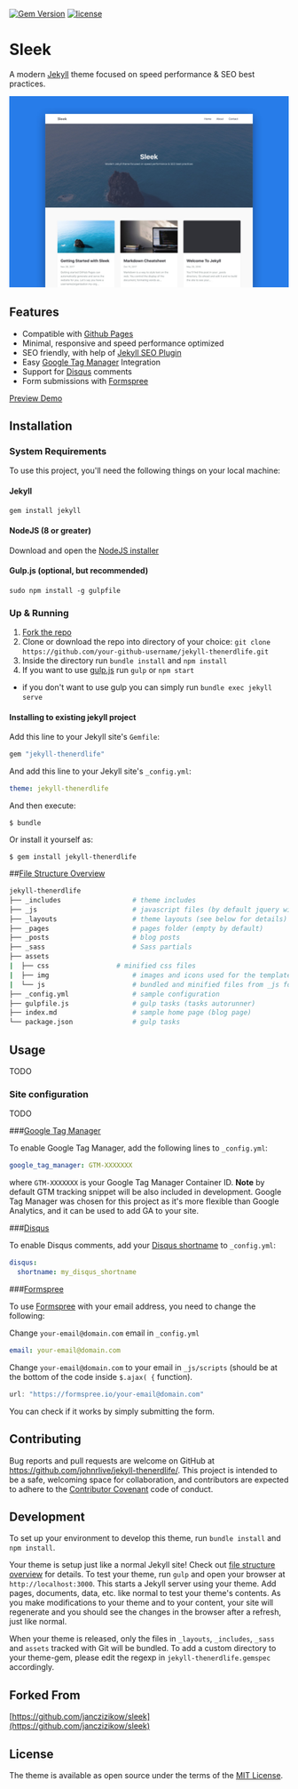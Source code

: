 [![Gem Version](https://badge.fury.io/rb/jekyll-thenerdlife.svg)](https://badge.fury.io/rb/jekyll-thenerdlife)
[![license](https://img.shields.io/github/license/mashape/apistatus.svg)](https://github.com/johnrlive/jekyll-thenerdlife)
# Sleek

A modern [Jekyll](https://jekyllrb.com/) theme focused on speed performance & SEO best practices.

![Jekyll TheNerdLife Theme](./sleek.jpg)

## Features

* Compatible with [Github Pages](https://pages.github.com/)
* Minimal, responsive and speed performance optimized
* SEO friendly, with help of [Jekyll SEO Plugin](https://github.com/jekyll/jekyll-seo-tag)
* Easy [Google Tag Manager](https://tagmanager.google.com/) Integration
* Support for [Disqus](https://disqus.com/) comments
* Form submissions with [Formspree](#formspree)

[Preview Demo](https://jekyll-thenerdlife.netlify.com/)

## Installation

### System Requirements

To use this project, you'll need the following things on your local machine:

#### Jekyll

```shell
gem install jekyll
```

#### NodeJS (8 or greater)

Download and open the [NodeJS installer](https://nodejs.org/en/)

#### Gulp.js (optional, but recommended)

```shell
sudo npm install -g gulpfile
```

### Up & Running

1. [Fork the repo](https://github.com/johnrlive/jekyll-thenerdlife/fork)
2. Clone or download the repo into directory of your choice: `git clone https://github.com/your-github-username/jekyll-thenerdlife.git`
3. Inside the directory run `bundle install` and `npm install`
4. If you want to use [gulp.js](https://gulpjs.com/) run `gulp` or `npm start`
  * if you don't want to use gulp you can simply run `bundle exec jekyll serve`

#### Installing to existing jekyll project

Add this line to your Jekyll site's `Gemfile`:

```ruby
gem "jekyll-thenerdlife"
```

And add this line to your Jekyll site's `_config.yml`:

```yaml
theme: jekyll-thenerdlife
```

And then execute:

    $ bundle

Or install it yourself as:

    $ gem install jekyll-thenerdlife

##[File Structure Overview](#file-structure-overview)

```bash
jekyll-thenerdlife
├── _includes	               # theme includes
├── _js	                       # javascript files (by default jquery will be included with the scripts inside)
├── _layouts                   # theme layouts (see below for details)
├── _pages                     # pages folder (empty by default)
├── _posts                     # blog posts
├── _sass                      # Sass partials
├── assets
|  ├── css	               # minified css files
|  ├── img                     # images and icons used for the template
|  └── js		               # bundled and minified files from _js folder
├── _config.yml                # sample configuration
├── gulpfile.js                # gulp tasks (tasks autorunner)
├── index.md                   # sample home page (blog page)
└── package.json               # gulp tasks
```

## Usage

TODO

### Site configuration

TODO

###[Google Tag Manager](#gtm)

To enable Google Tag Manager, add the following lines to `_config.yml`:
```yaml
google_tag_manager: GTM-XXXXXXX
```

where `GTM-XXXXXXX` is your Google Tag Manager Container ID.
**Note** by default GTM tracking snippet will be also included in development. Google Tag Manager was chosen for this project as it's more flexible than Google Analytics, and it can be used to add GA to your site.

###[Disqus](#disqus)

To enable Disqus comments, add your [Disqus shortname](https://help.disqus.com/customer/portal/articles/466208) to `_config.yml`:

```yaml
disqus:
  shortname: my_disqus_shortname
```
###[Formspree](#formspree)


To use [Formspree](https://formspree.io/) with your email address, you need to change the following:

Change `your-email@domain.com` email in `_config.yml`
```yaml
email: your-email@domain.com
```

Change `your-email@domain.com` to your email in `_js/scripts` (should be at the bottom of the code inside `$.ajax( {` function).
```javascript
url: "https://formspree.io/your-email@domain.com"
```

You can check if it works  by simply submitting the form.

## Contributing

Bug reports and pull requests are welcome on GitHub at https://github.com/johnrlive/jekyll-thenerdlife/. This project is intended to be a safe, welcoming space for collaboration, and contributors are expected to adhere to the [Contributor Covenant](http://contributor-covenant.org) code of conduct.

## Development

To set up your environment to develop this theme, run `bundle install` and `npm install`.

Your theme is setup just like a normal Jekyll site! Check out [file structure overview](#file-structure-overview) for details. To test your theme, run `gulp` and open your browser at `http://localhost:3000`. This starts a Jekyll server using your theme. Add pages, documents, data, etc. like normal to test your theme's contents. As you make modifications to your theme and to your content, your site will regenerate and you should see the changes in the browser after a refresh, just like normal.

When your theme is released, only the files in `_layouts`, `_includes`, `_sass` and `assets` tracked with Git will be bundled.
To add a custom directory to your theme-gem, please edit the regexp in `jekyll-thenerdlife.gemspec` accordingly.

## Forked From

[https://github.com/janczizikow/sleek](https://github.com/janczizikow/sleek)

## License

The theme is available as open source under the terms of the [MIT License](https://opensource.org/licenses/MIT).
